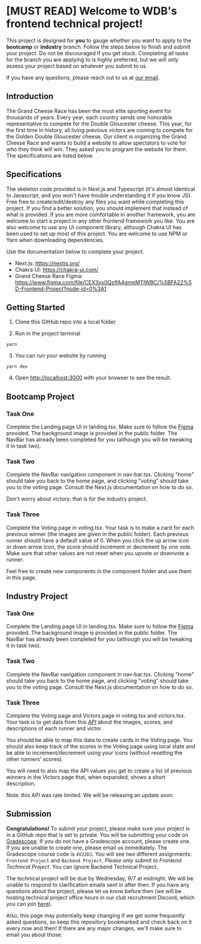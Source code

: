 # [MUST READ] Welcome to WDB's frontend technical project!

This project is designed for **you** to gauge whether you want to apply to the **bootcamp** or **industry** branch. Follow the steps below to finish and submit your project. Do not be discouraged if you get stuck. Completing all tasks for the branch you are applying to is highly preferred, but we will only assess your project based on whatever you submit to us.

If you have any questions, please reach out to us at [our email](webatberkeley@gmail.com).

## Introduction

The Grand Cheese Race has been the most elite sporting event for thousands of years. Every year, each country sends one honorable representative to compete for the Double Gloucester cheese. This year, for the first time in history, all living previous victors are coming to compete for the Golden Double Gloucester cheese. Our client is organizing the Grand Cheese Race and wants to build a website to allow spectators to vote for who they think will win. They asked you to program the website for them. The specifications are listed below.

## Specifications

The skeleton code provided is in Next.js and Typescript (it's almost identical to Javascript, and you won't have trouble understanding it if you know JS). Free free to create/edit/destroy any files you want while completing this project. If you find a better solution, you should implement that instead of what is provided. If you are more comfortable in another framework, you are welcome to start a project in any other frontend framework you like. You are also welcome to use any UI component library, although Chakra UI has been used to set up most of this project. You are welcome to use NPM or Yarn when downloading dependencies. 

Use the documentation below to complete your project.

- Next.js: https://nextjs.org/
- Chakra UI: https://chakra-ui.com/
- Grand Cheese Race Figma: https://www.figma.com/file/CEX3yx0QzlfA4gmeMTlWBC/%5BFA22%5D-Frontend-Project?node-id=0%3A1

## Getting Started

1. Clone this GitHub repo into a local folder. 

2. Run in the project terminal

```
yarn
```

3. You can run your website by running

```
yarn dev
```

4. Open [http://localhost:3000](http://localhost:3000) with your browser to see the result.

## Bootcamp Project

### Task One

Complete the Landing page UI in landing.tsx. Make sure to follow the [Figma](https://www.figma.com/file/CEX3yx0QzlfA4gmeMTlWBC/%5BFA22%5D-Frontend-Project?node-id=0%3A1) provided. The background image is provided in the public folder. The NavBar has already been completed for you (although you will be tweaking it in task two). 

### Task Two

Complete the NavBar navigation component in nav-bar.tsx. Clicking "home" should take you back to the home page, and clicking "voting" should take you to the voting page. Consult the Next.js documentation on how to do so.

Don't worry about victors; that is for the industry project.

### Task Three

Complete the Voting page in voting.tsx. Your task is to make a card for each previous winner (the images are given in the public folder). Each previous runner should have a default value of 0. When you click the up arrow icon or down arrow icon, the score should increment or decrement by one vote. Make sure that other values are not reset when you upvote or downvote a runner.

Feel free to create new components in the component folder and use them in this page.

## Industry Project

### Task One

Complete the Landing page UI in landing.tsx. Make sure to follow the [Figma](https://www.figma.com/file/CEX3yx0QzlfA4gmeMTlWBC/%5BFA22%5D-Frontend-Project?node-id=0%3A1) provided. The background image is provided in the public folder. The NavBar has already been completed for you (although you will be tweaking it in task two). 

### Task Two

Complete the NavBar navigation component in nav-bar.tsx. Clicking "home" should take you back to the home page, and clicking "voting" should take you to the voting page. Consult the Next.js documentation on how to do so.

### Task Three

Complete the Voting page and Victors page in voting.tsx and victors.tsx. Your task is to get data from this [API](https://bff2a0c6-38b2-4c2b-8089-4620d6d70941.mock.pstmn.io/data) about the images, scores, and descriptions of each runner and victor. 

You should be able to map this data to create cards in the Voting page. You should also keep track of the scores in the Voting page using local state and be able to increment/decrement using your icons (without resetting the other runners' scores). 

You will need to also map the API values you get to create a list of previous winners in the Victors page that, when expanded, shows a short description.

Note: this API was rate limited. We will be releasing an update soon.

## Submission

**Congratulations!** To submit your project, please make sure your project is in a GitHub repo that is set to private. You will be submitting your code on [Gradescope](https://www.gradescope.com/). If you do not have a Gradescope account, please create one. If you are unable to create one, please email us
immediately. The Gradescope course code is `4V22DJ`. You will see two different assignments: `Frontend Project` and `Backend Project`. _Please only submit to Frontend Technical Project._ You can ignore Backend Technical Project.

The technical project will be due by Wednesday, 9/7 at midnight. We will be unable to respond to clarification emails sent in after then. If you have any questions about the project, please let us know before then (we will be hosting technical project office hours in our club recruitment Discord, which you can join [here](https://linktr.ee/webdevatberkeley)).

Also, this page may potentially keep changing if we get some frequently asked questions, so keep this repository bookmarked and check back on it every now and then! If there are any major changes, we'll make sure to email you about those.
